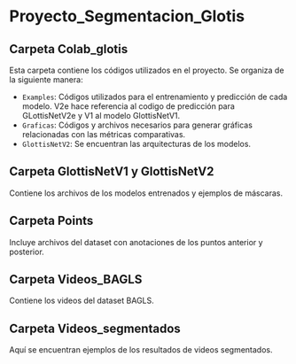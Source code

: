 # Proyecto_Segmentacion_Glotis


## Carpeta Colab_glotis
Esta carpeta contiene los códigos utilizados en el proyecto. Se organiza de la siguiente manera:
- `Examples`: Códigos utilizados para el entrenamiento y predicción de cada modelo. V2e hace referencia al codigo de predicción para GLottisNetV2e y V1 al modelo GlottisNetV1.
- `Graficas`: Códigos y archivos necesarios para generar gráficas relacionadas con las métricas comparativas.
- `GlottisNetV2`: Se encuentran las arquitecturas de los modelos.

## Carpeta GlottisNetV1 y GlottisNetV2
Contiene los archivos de los modelos entrenados y ejemplos de máscaras.

## Carpeta Points
Incluye archivos del dataset con anotaciones de los puntos anterior y posterior.

## Carpeta Videos_BAGLS
Contiene los videos del dataset BAGLS.

## Carpeta Videos_segmentados
Aquí se encuentran ejemplos de los resultados de videos segmentados.
